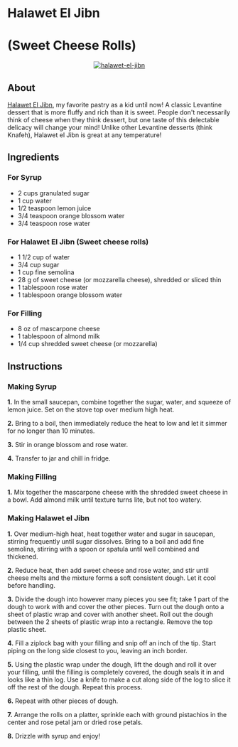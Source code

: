# Halawet El Jibn
# (Sweet Cheese Rolls)
<center><a href="https://ibb.co/yVyj4Ms"><img src="https://i.ibb.co/cxFnYpT/halawet-el-jibn.jpg" alt="halawet-el-jibn" border="0"></a></center>

## About
[Halawet El Jibn](https://en.wikipedia.org/wiki/Halawet_el_Jibn), my favorite pastry as a kid until now! A classic Levantine dessert that is more fluffy and rich than it is sweet. People don't necessarily think of cheese when they think dessert, but one taste of this delectable delicacy will change your mind! Unlike other Levantine desserts (think Knafeh), Halawet el Jibn is great at any temperature! 

## Ingredients

### For Syrup
- 2 cups granulated sugar
- 1 cup water
- 1/2 teaspoon lemon juice
- 3/4 teaspoon orange blossom water
- 3/4 teaspoon rose water

### For Halawet El Jibn (Sweet cheese rolls)
- 1 1/2 cup of water
- 3/4 cup sugar
- 1 cup fine semolina
- 28 g of sweet cheese (or mozzarella cheese), shredded or sliced thin
- 1 tablespoon rose water
- 1 tablespoon orange blossom water
        
### For Filling
- 8 oz of mascarpone cheese
- 1 tablespoon of almond milk
- 1/4 cup shredded sweet cheese (or mozzarella)

## Instructions
### Making Syrup
**1.** In the small saucepan, combine together the sugar, water, and squeeze of lemon juice. Set on the stove top over medium high heat.
        
**2.** Bring to a boil, then immediately reduce the heat to low and let it simmer for no longer than 10 minutes.
        
**3.** Stir in orange blossom and rose water.
        
**4.** Transfer to jar and chill in fridge.
        
### Making Filling
**1.** Mix together the mascarpone cheese with the shredded sweet cheese in a bowl. Add almond milk until texture turns lite, but not too watery.

### Making Halawet el Jibn
**1.** Over medium-high heat, heat together water and sugar in saucepan, stirring frequently until sugar dissolves. Bring to a boil and add fine semolina, stirring with a spoon or spatula until well combined and thickened.
        
**2.** Reduce heat, then add sweet cheese and rose water, and stir until cheese melts and the mixture forms a soft consistent dough. Let it cool before handling. 
        
**3.** Divide the dough into however many pieces you see fit; take 1 part of the dough to work with and cover the other pieces. Turn out the dough onto a sheet of plastic wrap and cover with another sheet. Roll out the dough between the 2 sheets of plastic wrap into a rectangle. Remove the top plastic sheet.
        
**4.** Fill a ziplock bag with your filling and snip off an inch of the tip. Start piping on the long side closest to you, leaving an inch border.
        
**5.** Using the plastic wrap under the dough, lift the dough and roll it over your filling, until the filling is completely covered, the dough seals it in and looks like a thin log. Use a knife to make a cut along side of the log to slice it off the rest of the dough. Repeat this process.
        
**6.** Repeat with other pieces of dough.
        
**7.** Arrange the rolls on a platter, sprinkle each with ground pistachios in the center and rose petal jam or dried rose petals.
        
**8.** Drizzle with syrup and enjoy!    
